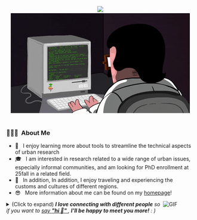 <div align="center">

  <!-- dynamic typing effect 动态打字效果 -->
  <div>
    <a href="https://blog.sunguoqi.com/">
      <img src="https://readme-typing-svg.demolab.com?font=Fira+Code&pause=1000&width=435&lines=console.log(%22Hello%2C%20World%22); I'm+Fei+Wang!!&center=true&size=27" />
    </a>
  </div>

  <!-- knock code pictures 敲代码的图片 -->
  <picture>
    <source media="(prefers-color-scheme: dark)" srcset="https://raw.githubusercontent.com/LINGYUAN1201/LINGYUAN1201/main/assets/images/coding.gif" />
    <img src="https://raw.githubusercontent.com/LINGYUAN1201/LINGYUAN1201/main/assets/images/coding.gif" />
  </picture>

  <!-- for beauty 留个空行好看点 -->
  <div>&nbsp;</div>

</div>

<h3> 👨🏻‍💻 &nbsp;About Me </h3>

  - 🤔 &nbsp; I enjoy learning more about tools to streamline the technical aspects of urban research
  - 🎓 &nbsp; I am interested in research related to a wide range of urban issues, especially informal communities, and am looking for PhD enrollment at 25fall in a related field.
  - 🌱 &nbsp; In addition, In addition, I enjoy traveling and experiencing the customs and cultures of different regions.
  - 😎 &nbsp; More information about me can be found on my [homepage]()!



<img align="right" alt="GIF" src="src/assert/giphy.gif" width="84" title="Say HI"> <details><summary>(Click to expand) <em><b>I love connecting with different people</b> so if you want to <a href="https://github.com/WANGFEI9712/WANGFEI9712/issues/new" >say <b>"hi 👋" </b></a>, <b>I'll be happy to meet you more!</b> : )</em></summary>
